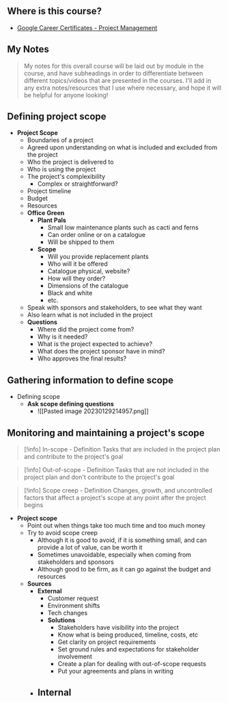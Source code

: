 ## Where is this course?
- [Google Career Certificates - Project Management](https://www.coursera.org/professional-certificates/google-project-management)

## My Notes
> My notes for this overall course will be laid out by module in the course, and have subheadings in order to differentiate between different topics/videos that are presented in the courses. I'll add in any extra notes/resources that I use where necessary, and hope it will be helpful for anyone looking!


## Defining project scope
- **Project Scope**
	- Boundaries of a project
	- Agreed upon understanding on what is included and excluded from the project
	- Who the project is delivered to
	- Who is using the project
	- The project's complexibility
		- Complex or straightforward?
	- Project timeline
	- Budget
	- Resources
	- **Office Green**
		- **Plant Pals**
			- Small low maintenance plants such as cacti and ferns
			- Can order online or on a catalogue
			- Will be shipped to them
		- **Scope**
			- Will you provide replacement plants
			- Who will it be offered
			- Catalogue physical, website?
			- How will they order?
			- Dimensions of the catalogue
			- Black and white
			- etc.
	- Speak with sponsors and stakeholders, to see what they want
	- Also learn what is not included in the project
	- **Questions**
		- Where did the project come from?
		- Why is it needed?
		- What is the project expected to achieve?
		- What does the project sponsor have in mind?
		- Who approves the final results?

## Gathering information to define scope
- Defining scope
	- **Ask scope defining questions**
		- ![[Pasted image 20230129214957.png]]

## Monitoring and maintaining a project's scope
> [!info] In-scope - Definition
> Tasks that are included in the project plan and contribute to the project's goal

> [!info] Out-of-scope - Definition
> Tasks that are not included in the project plan and don't contribute to the project's goal

> [!info] Scope creep - Definition
> Changes, growth, and uncontrolled factors that affect a project's scope at any point after the project begins

- **Project scope**
	- Point out when things take too much time and too much money
	- Try to avoid scope creep
		- Although it is good to avoid, if it is something small, and can provide a lot of value, can be worth it
		- Sometimes unavoidable, especially when coming from stakeholders and sponsors
		- Although good to be firm, as it can go against the budget and resources
	- **Sources**
		- **External**
			- Customer request
			- Environment shifts
			- Tech changes
			- **Solutions**
				- Stakeholders have visibility into the project
				- Know what is being produced, timeline, costs, etc
				- Get clarity on project requirements
				- Set ground rules and expectations for stakeholder involvement
				- Create a plan for dealing with out-of-scope requests
				- Put your agreements and plans in writing
		- **Internal**
			- 